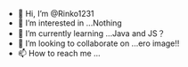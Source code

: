 - 👋 Hi, I’m @Rinko1231
- 👀 I’m interested in ...Nothing
- 🌱 I’m currently learning ...Java and JS？
- 💞️ I’m looking to collaborate on ...ero image!!
- 📫 How to reach me ...

<!---
Rinko1231/Rinko1231 is a ✨ special ✨ repository because its `README.md` (this file) appears on your GitHub profile.
You can click the Preview link to take a look at your changes.
--->
